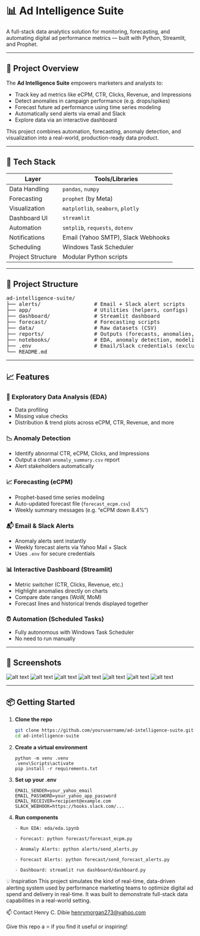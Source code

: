 # 📊 Ad Intelligence Suite

A full-stack data analytics solution for monitoring, forecasting, and automating digital ad performance metrics — built with Python, Streamlit, and Prophet.

---

## 🚀 Project Overview

The **Ad Intelligence Suite** empowers marketers and analysts to:
- Track key ad metrics like eCPM, CTR, Clicks, Revenue, and Impressions
- Detect anomalies in campaign performance (e.g. drops/spikes)
- Forecast future ad performance using time series modeling
- Automatically send alerts via email and Slack
- Explore data via an interactive dashboard

This project combines automation, forecasting, anomaly detection, and visualization into a real-world, production-ready data product.

---

## 🧰 Tech Stack

| Layer           | Tools/Libraries                        |
|----------------|----------------------------------------|
| Data Handling   | `pandas`, `numpy`                     |
| Forecasting     | `prophet` (by Meta)                   |
| Visualization   | `matplotlib`, `seaborn`, `plotly`     |
| Dashboard UI    | `streamlit`                           |
| Automation      | `smtplib`, `requests`, `dotenv`       |
| Notifications   | Email (Yahoo SMTP), Slack Webhooks    |
| Scheduling      | Windows Task Scheduler                |
| Project Structure | Modular Python scripts              |

---

## 📁 Project Structure
<pre lang="markdown">
ad-intelligence-suite/
├── alerts/                 # Email + Slack alert scripts
├── app/                    # Utilities (helpers, configs)
├── dashboard/              # Streamlit dashboard
├── forecast/               # Forecasting scripts
├── data/                   # Raw datasets (CSV)
├── reports/                # Outputs (forecasts, anomalies, HTML)
├── notebooks/              # EDA, anomaly detection, modeling
├── .env                    # Email/Slack credentials (excluded in .gitignore)
└── README.md
</pre>


---

## 📈 Features

### 🧪 Exploratory Data Analysis (EDA)
- Data profiling
- Missing value checks
- Distribution & trend plots across eCPM, CTR, Revenue, and more

### 📉 Anomaly Detection
- Identify abnormal CTR, eCPM, Clicks, and Impressions
- Output a clean `anomaly_summary.csv` report
- Alert stakeholders automatically

### 📈 Forecasting (eCPM)
- Prophet-based time series modeling
- Auto-updated forecast file (`forecast_ecpm.csv`)
- Weekly summary messages (e.g. “eCPM down 8.4%”)

### 📬 Email & Slack Alerts
- Anomaly alerts sent instantly
- Weekly forecast alerts via Yahoo Mail + Slack
- Uses `.env` for secure credentials

### 📊 Interactive Dashboard (Streamlit)
- Metric switcher (CTR, Clicks, Revenue, etc.)
- Highlight anomalies directly on charts
- Compare date ranges (WoW, MoM)
- Forecast lines and historical trends displayed together

### ⏰ Automation (Scheduled Tasks)
- Fully autonomous with Windows Task Scheduler
- No need to run manually

---

## 📸 Screenshots

![alt text](<email ad metric anomaly alert.png>)
![alt text](<slack ad metric anomaly alert.png>)
![alt text](<CTR over time (Forecasts and anomalies).png>)
![alt text](<eCPM over time (Forecasts and Anomalies).png>)
![alt text](<Clicks over time (Forecasts and Anomalies).png>)
![alt text](<Impressions over time (Forecasts and Anomalies).png>)
![alt text](<Revenue over time (Forecasts and Anomalies).png>)

---

## 📦 Getting Started

1. **Clone the repo**
   ```bash
   git clone https://github.com/yourusername/ad-intelligence-suite.git
   cd ad-intelligence-suite


2. **Create a virtual environment**
   ```
   python -m venv .venv
   .venv\Scripts\activate
   pip install -r requirements.txt

3. **Set up your .env**
   ```
   EMAIL_SENDER=your_yahoo_email
   EMAIL_PASSWORD=your_yahoo_app_password
   EMAIL_RECEIVER=recipient@example.com
   SLACK_WEBHOOK=https://hooks.slack.com/...

4. **Run components**
   ```
   - Run EDA: eda/eda.ipynb

   - Forecast: python forecast/forecast_ecpm.py

   - Anomaly Alerts: python alerts/send_alerts.py

   - Forecast Alerts: python forecast/send_forecast_alerts.py

   - Dashboard: streamlit run dashboard/dashboard.py

💡 Inspiration
This project simulates the kind of real-time, data-driven alerting system used by performance marketing teams to optimize digital ad spend and delivery in real-time. It was built to demonstrate full-stack data capabilities in a real-world setting.

📫 Contact
Henry C. Dibie
henrymorgan273@yahoo.com

Give this repo a ⭐ if you find it useful or inspiring!

